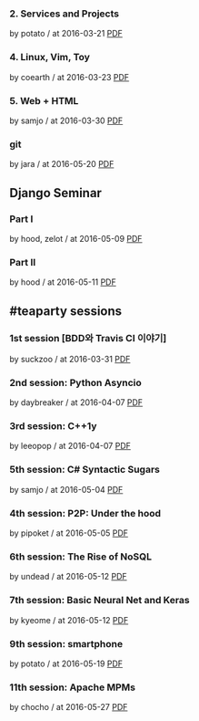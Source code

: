 ### 2. Services and Projects

by potato / at 2016-03-21
[PDF](https://s3.ap-northeast-2.amazonaws.com/sparcs.home/seminars/potato-20160328-0.pdf)

### 4. Linux, Vim, Toy

by coearth / at 2016-03-23
[PDF](https://s3.ap-northeast-2.amazonaws.com/sparcs.home/seminars/coearth-20160323-0.pdf)

### 5. Web + HTML

by samjo / at 2016-03-30
[PDF](https://s3.ap-northeast-2.amazonaws.com/sparcs.home/seminars/samjo-20160331-0.pdf)

### git

by jara / at 2016-05-20
[PDF](https://s3.ap-northeast-2.amazonaws.com/sparcs.home/seminars/jara-20160520-0.pptx)

## Django Seminar

### Part I

by hood, zelot / at 2016-05-09
[PDF](https://s3.ap-northeast-2.amazonaws.com/sparcs.home/seminars/hood-20160516-0.pdf)

### Part II

by hood / at 2016-05-11
[PDF](https://s3.ap-northeast-2.amazonaws.com/sparcs.home/seminars/hood-20160516_1-0.pdf)

## \#teaparty sessions

### 1st session [BDD와 Travis CI 이야기]

by suckzoo / at 2016-03-31
[PDF](https://s3.ap-northeast-2.amazonaws.com/sparcs.home/seminars/suckzoo-20160331-0.pdf)

### 2nd session: Python Asyncio

by daybreaker / at 2016-04-07
[PDF](https://s3.ap-northeast-2.amazonaws.com/sparcs.home/seminars/daybreaker-20160408-1.pdf)

### 3rd session: C++1y

by leeopop / at 2016-04-07
[PDF](https://s3.ap-northeast-2.amazonaws.com/sparcs.home/seminars/leeopop-20160413-1.pdf)

### 5th session: C# Syntactic Sugars

by samjo / at 2016-05-04
[PDF](https://s3.ap-northeast-2.amazonaws.com/sparcs.home/seminars/samjo-20160510-0.pdf)

### 4th session: P2P: Under the hood

by pipoket / at 2016-05-05
[PDF](https://s3.ap-northeast-2.amazonaws.com/sparcs.home/seminars/pipoket-20160505-0.pdf)

### 6th session: The Rise of NoSQL

by undead / at 2016-05-12
[PDF](https://s3.ap-northeast-2.amazonaws.com/sparcs.home/seminars/undead-20160517-1.pdf)

### 7th session: Basic Neural Net and Keras

by kyeome / at 2016-05-12
[PDF](https://s3.ap-northeast-2.amazonaws.com/sparcs.home/seminars/kyeome-20160513-0.pdf)

### 9th session: smartphone

by potato / at 2016-05-19
[PDF](https://s3.ap-northeast-2.amazonaws.com/sparcs.home/seminars/potato-20160520-0.pdf)

### 11th session: Apache MPMs

by chocho / at 2016-05-27
[PDF](https://s3.ap-northeast-2.amazonaws.com/sparcs.home/seminars/chocho-20160530-0.pdf)
